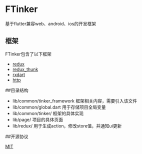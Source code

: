 # FTinker

基于flutter兼容web、android、ios的开发框架

## 框架

FTinker包含了以下框架

- [redux](https://github.com/johnpryan/redux.dart)
- [redux_thunk](https://github.com/brianegan/redux_thunk)
- [rxdart](https://github.com/ReactiveX/rxdart)
- [http](https://github.com/dart-lang/http)

##目录结构

- lib/common/tinker_framework 框架相关内容，需要引入该文件
- lib/common/global.dart 用于存储项目全局变量
- lib/common/tinker/ 框架的具体实现
- lib/page/ 项目的具体页面
- lib/redux/ 用于生成action，修改store值，并通知ui更新

##开源协议

[MIT](https://github.com/TinkerXXX/FTinker/LICENSE)
